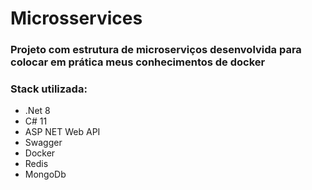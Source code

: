 # Microsservices

### Projeto com estrutura de microserviços desenvolvida para colocar em prática meus conhecimentos de docker

### Stack utilizada:
- .Net 8
- C# 11
- ASP NET Web API
- Swagger
- Docker
- Redis
- MongoDb
